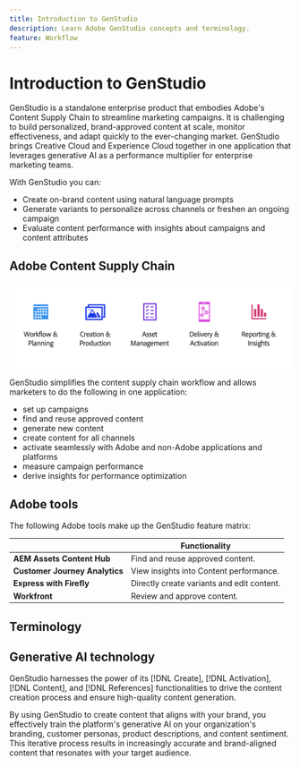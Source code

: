 ```yaml
---
title: Introduction to GenStudio
description: Learn Adobe GenStudio concepts and terminology.
feature: Workflow
---
```


# Introduction to GenStudio

GenStudio is a standalone enterprise product that embodies Adobe's Content Supply Chain to streamline marketing campaigns. It is challenging to build personalized, brand-approved content at scale, monitor effectiveness, and adapt quickly to the ever-changing market. GenStudio brings Creative Cloud and Experience Cloud together in one application that leverages generative AI as a performance multiplier for enterprise marketing teams.

With GenStudio you can:

- Create on-brand content using natural language prompts
- Generate variants to personalize across channels or freshen an ongoing campaign
- Evaluate content performance with insights about campaigns and content attributes

## Adobe Content Supply Chain

![Adobe Content Supply Chain](../assets/csc.png)

GenStudio simplifies the content supply chain workflow and allows marketers to do the following in one application:

- set up campaigns
- find and reuse approved content
- generate new content
- create content for all channels
- activate seamlessly with Adobe and non-Adobe applications and platforms
- measure campaign performance
- derive insights for performance optimization

## Adobe tools

The following Adobe tools make up the GenStudio feature matrix:

|                | Functionality |
| -------------- | ------------- |
| **AEM Assets Content Hub** | Find and reuse approved content. |
| **Customer Journey Analytics** | View insights into Content performance. |
| **Express with Firefly**  | Directly create variants and edit content.  |
| **Workfront**  | Review and approve content. |

## Terminology

## Generative AI technology

GenStudio harnesses the power of its [!DNL Create], [!DNL Activation], [!DNL Content], and [!DNL References] functionalities to drive the content creation process and ensure high-quality content generation.

By using GenStudio to create content that aligns with your brand, you effectively train the platform's generative AI on your organization's branding, customer personas, product descriptions, and content sentiment. This iterative process results in increasingly accurate and brand-aligned content that resonates with your target audience.
